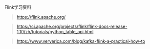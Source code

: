 
Flink学习资料



> https://flink.apache.org/

> https://ci.apache.org/projects/flink/flink-docs-release-1.10/zh/tutorials/python_table_api.html



> https://www.ververica.com/blog/kafka-flink-a-practical-how-to







